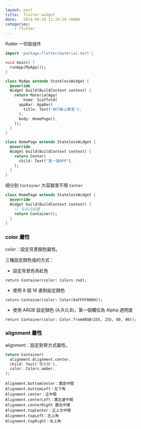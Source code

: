 ```yaml
---
layout: post
title:  flutter widget
date:   2024-09-19 11:24:29 +0800
categories: 
    - flutter
---
```


flutter 一切皆组件

<!-- ![widget_1](img/widget_1.png)

`HOME` 分两个 `AppBar` 和 `Body`

```dart
import 'package:flutter/material.dart';

main() {
  runApp(MaterialApp(
    home: Scaffold(
      appBar: AppBar(
        title: Text('Who am i'),
      ),
      body: Center(
        child: Text('I\'m geo'),
      ),
    ),
  ));
}
```

![widget_1](img/widget_2.png)

整体框架 -->

```dart
import 'package:flutter/material.dart';

void main() {
  runApp(MyApp());
}

class MyApp extends StatelessWidget {
  @override
  Widget build(BuildContext context) {
    return MaterialApp(
        home: Scaffold(
      appBar: AppBar(
        title: Text('HKT線上教室'),
      ),
      body: HomePage(),
    ));
  }
}

class HomePage extends StatelessWidget {
  @override
  Widget build(BuildContext context) {
    return Center(
      child: Text("第一個APP"),
    );
  }
}
```

细分到 `Container` 大容器里不用 `Center`

```dart
class HomePage extends StatelessWidget {
  @override
  Widget build(BuildContext context) {
    // 在这边设置
    return Container();
  }
}
```

### color 屬性

color：設定背景顏色屬性。

三種設定顏色值的方式：

- 設定背景色為紅色

```
return Container(color: Colors.red);
```

- 使用 8 個 16 進制設定顏色

```
return Container(color: Color(0xFFFF0000));
```

- 使用 ARGB 設定顏色 (A,R,G,B)，第一個欄位為 Alpha 透明度

```
return Container(color: Color.fromARGB(255, 255, 00, 00));
```

### alignment 屬性

alignment：設定對齊方式屬性。

```dart
return Container(
  alignment:Alignment.center,
  child: Text('發大財'),
  color: Colors.amber,
);
```

```
Alignment.bottomCenter：置底中間
Alignment.bottomLeft：左下角
Alignment.center：正中間
Alignment.centerLeft：置左邊中間
Alignment.centerRight 置右中間
Alignment.topCenter：正上方中間
Alignment.topLeft：左上角
Alignment.topRight：右上角
```